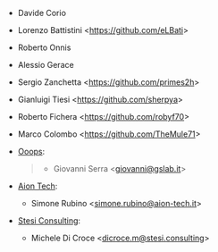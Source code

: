 - Davide Corio

- Lorenzo Battistini \<<https://github.com/eLBati>\>

- Roberto Onnis

- Alessio Gerace

- Sergio Zanchetta \<<https://github.com/primes2h>\>

- Gianluigi Tiesi \<<https://github.com/sherpya>\>

- Roberto Fichera \<<https://github.com/robyf70>\>

- Marco Colombo \<<https://github.com/TheMule71>\>

- [Ooops](https://www.ooops404.com):

  > - Giovanni Serra \<<giovanni@gslab.it>\>
- [Aion Tech](https://aiontech.company/):
  - Simone Rubino \<<simone.rubino@aion-tech.it>\>
- [Stesi Consulting](https://www.stesi.consulting):
  - Michele Di Croce \<<dicroce.m@stesi.consulting>\>
